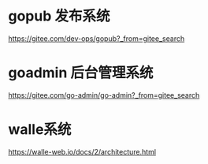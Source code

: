 
# gopub 发布系统  
https://gitee.com/dev-ops/gopub?_from=gitee_search 

# goadmin 后台管理系统
https://gitee.com/go-admin/go-admin?_from=gitee_search


# walle系统  
https://walle-web.io/docs/2/architecture.html